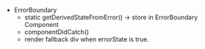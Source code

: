 - ErrorBoundary
    - static getDerivedStateFromError() -> store in ErrorBoundary Component
    - componentDidCatch()
    - render fallback div when errorState is true.